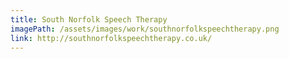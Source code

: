 ```yaml
---
title: South Norfolk Speech Therapy
imagePath: /assets/images/work/southnorfolkspeechtherapy.png
link: http://southnorfolkspeechtherapy.co.uk/
---
```

